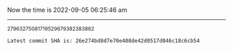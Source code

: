 Now the time is 2022-09-05 06:25:46 am

---

<small>27963275081719529679382383862</small>

```txt
Latest commit SHA is: 26e274bd8d7e70e408de42d0517d046c18c6cb54
```
